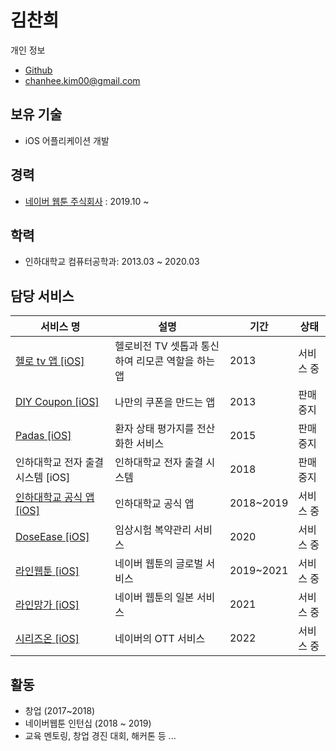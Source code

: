 # 김찬희

개인 정보

- [Github](https://github.com/kcharliek)
- chanhee.kim00@gmail.com

## 보유 기술

- iOS 어플리케이션 개발

## 경력

- [네이버 웹툰 주식회사](https://webtoonscorp.com/) : 2019.10 ~

## 학력

- 인하대학교 컴퓨터공학과: 2013.03 ~ 2020.03

## 담당 서비스

| 서비스 명                                                    | 설명                                              | 기간      | 상태      |
| ------------------------------------------------------------ | ------------------------------------------------- | --------- | --------- |
| [헬로 tv 앱 [iOS]](https://apps.apple.com/kr/app/id807371414) | 헬로비전 TV 셋톱과 통신하여 리모콘 역할을 하는 앱 | 2013      | 서비스 중 |
| [DIY Coupon [iOS]](https://blog.naver.com/ggul56/220353180107) | 나만의 쿠폰을 만드는 앱                           | 2013      | 판매 중지 |
| [Padas [iOS]](http://news.kmib.co.kr/article/view.asp?arcid=0010269800&code=61171911&cp=nv) | 환자 상태 평가지를 전산화한 서비스                | 2015      | 판매 중지 |
| 인하대학교 전자 출결 시스템 [iOS]                            | 인하대학교 전자 출결 시스템                       | 2018      | 판매 중지 |
| [인하대학교 공식 앱 [iOS]](https://apps.apple.com/kr/app/id454943023) | 인하대학교 공식 앱                                | 2018~2019 | 서비스 중 |
| [DoseEase [iOS]](https://apps.apple.com/kr/app/id1496893574) | 임상시험 복약관리 서비스                          | 2020      | 서비스 중 |
| [라인웹툰 [iOS]](https://apps.apple.com/us/app/id894546091)  | 네이버 웹툰의 글로벌 서비스                       | 2019~2021 | 서비스 중 |
| [라인망가 [iOS]](https://apps.apple.com/jp/app/id597088068)  | 네이버 웹툰의 일본 서비스                         | 2021      | 서비스 중 |
| [시리즈온 [iOS]](https://apps.apple.com/kr/app/id530059576)  | 네이버의 OTT 서비스                               | 2022      | 서비스 중 |

## 활동

- 창업 (2017~2018)
- 네이버웹툰 인턴십 (2018 ~ 2019)
- 교육 멘토링, 창업 경진 대회, 해커톤 등 ...
